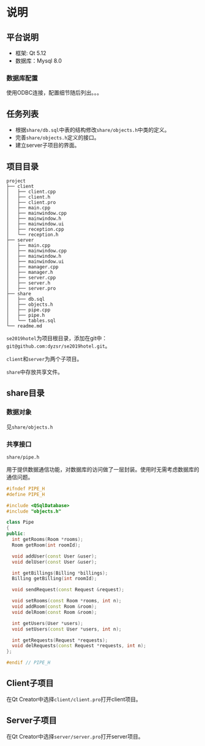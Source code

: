 # 说明

## 平台说明

* 框架: Qt 5.12
* 数据库：Mysql 8.0

### 数据库配置

使用ODBC连接，配置细节随后列出。。。

## 任务列表

* 根据`share/db.sql`中表的结构修改`share/objects.h`中类的定义。
* 完善`share/objects.h`定义的接口。
* 建立server子项目的界面。

## 项目目录

```
project
├── client
│   ├── client.cpp
│   ├── client.h
│   ├── client.pro
│   ├── main.cpp
│   ├── mainwindow.cpp
│   ├── mainwindow.h
│   ├── mainwindow.ui
│   ├── reception.cpp
│   └── reception.h
├── server
│   ├── main.cpp
│   ├── mainwindow.cpp
│   ├── mainwindow.h
│   ├── mainwindow.ui
│   ├── manager.cpp
│   ├── manager.h
│   ├── server.cpp
│   ├── server.h
│   ├── server.pro
├── share
│   ├── db.sql
│   ├── objects.h
│   ├── pipe.cpp
│   ├── pipe.h
│   └── tables.sql
└── readme.md
```

`se2019hotel`为项目根目录，添加在git中：`git@github.com:dyzsr/se2019hotel.git`。

`client`和`server`为两个子项目。

`share`中存放共享文件。

## share目录

### 数据对象

见`share/objects.h`

### 共享接口

`share/pipe.h`

用于提供数据通信功能，对数据库的访问做了一层封装。使用时无需考虑数据库的通信问题。

```  CPP
#ifndef PIPE_H
#define PIPE_H

#include <QSqlDatabase>
#include "objects.h"

class Pipe
{
public:
  int getRooms(Room *rooms);
  Room getRoom(int roomId);

  void addUser(const User &user);
  void delUser(const User &user);

  int getBillings(Billing *billings);
  Billing getBilling(int roomId);

  void sendRequest(const Request &request);

  void setRooms(const Room *rooms, int n);
  void addRoom(const Room &room);
  void delRoom(const Room &room);

  int getUsers(User *users);
  void setUsers(const User *users, int n);

  int getRequests(Request *requests);
  void delRequests(const Request *requests, int n);  
};

#endif // PIPE_H  
```


## Client子项目

在Qt Creator中选择`client/client.pro`打开client项目。


## Server子项目

在Qt Creator中选择`server/server.pro`打开server项目。
